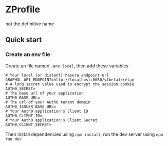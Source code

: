 # ZProfile
not the definitive name


## Quick start

### Create an env file

Create an file named `.env.local`, then add these variables

```
# Your local (or distant) hasura endpoint url
GRAPHQL_API_ENDPOINT=http://localhost:8080/v1beta1/relay
# A long secret value used to encrypt the session cookie
AUTH0_SECRET=
# The base url of your application
AUTH0_BASE_URL=
# The url of your Auth0 tenant domain
AUTH0_ISSUER_BASE_URL=
# Your Auth0 application's Client ID
AUTH0_CLIENT_ID=
# Your Auth0 application's Client Secret
AUTH0_CLIENT_SECRET=
```

Then install dependencies using `npm install`, run the dev server using `npm run dev`